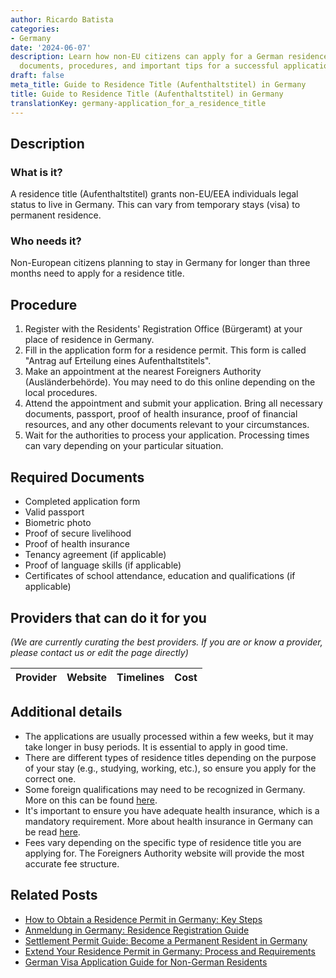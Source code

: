 ```yaml
---
author: Ricardo Batista
categories:
- Germany
date: '2024-06-07'
description: Learn how non-EU citizens can apply for a German residence title, required
  documents, procedures, and important tips for a successful application.
draft: false
meta_title: Guide to Residence Title (Aufenthaltstitel) in Germany
title: Guide to Residence Title (Aufenthaltstitel) in Germany
translationKey: germany-application_for_a_residence_title
---
```


## Description
### What is it?
A residence title (Aufenthaltstitel) grants non-EU/EEA individuals legal status to live in Germany. This can vary from temporary stays (visa) to permanent residence.

### Who needs it?
Non-European citizens planning to stay in Germany for longer than three months need to apply for a residence title.

## Procedure
1. Register with the Residents' Registration Office (Bürgeramt) at your place of residence in Germany.
2. Fill in the application form for a residence permit. This form is called "Antrag auf Erteilung eines Aufenthaltstitels".
3. Make an appointment at the nearest Foreigners Authority (Ausländerbehörde). You may need to do this online depending on the local procedures.
4. Attend the appointment and submit your application. Bring all necessary documents, passport, proof of health insurance, proof of financial resources, and any other documents relevant to your circumstances.
5. Wait for the authorities to process your application. Processing times can vary depending on your particular situation.

## Required Documents
- Completed application form 
- Valid passport 
- Biometric photo
- Proof of secure livelihood
- Proof of health insurance 
- Tenancy agreement (if applicable) 
- Proof of language skills (if applicable) 
- Certificates of school attendance, education and qualifications (if applicable)

## Providers that can do it for you

_(We are currently curating the best providers. If you are or know a provider, please contact us or edit the page directly)_

| Provider        |     Website     |     Timelines    |       Cost      |
| :-------------: | :-------------: |  :-------------: | :-------------: |

## Additional details
- The applications are usually processed within a few weeks, but it may take longer in busy periods. It is essential to apply in good time.
- There are different types of residence titles depending on the purpose of your stay (e.g., studying, working, etc.), so ensure you apply for the correct one.
- Some foreign qualifications may need to be recognized in Germany. More on this can be found [here](https://www.anerkennung-in-deutschland.de/html/en/index.php). 
- It's important to ensure you have adequate health insurance, which is a mandatory requirement. More about health insurance in Germany can be read [here](https://www.krankenkassen.de/). 
- Fees vary depending on the specific type of residence title you are applying for. The Foreigners Authority website will provide the most accurate fee structure.
## Related Posts

- [How to Obtain a Residence Permit in Germany: Key Steps](https://tramitit.com/guides/germany/applying_for_a_residence_permit/)
- [Anmeldung in Germany: Residence Registration Guide](https://tramitit.com/guides/germany/registration_of_residence/)
- [Settlement Permit Guide: Become a Permanent Resident in Germany](https://tramitit.com/guides/germany/application_for_a_settlement_permit/)
- [Extend Your Residence Permit in Germany: Process and Requirements](https://tramitit.com/guides/germany/extension_of_residence_permit/)
- [German Visa Application Guide for Non-German Residents](https://tramitit.com/guides/germany/visa_application/)